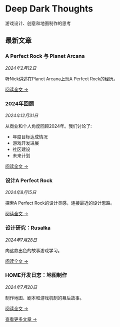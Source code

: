 # Deep Dark Thoughts
游戏设计、创意和地图制作的思考

## 最新文章

### A Perfect Rock 与 Planet Arcana
*2024年2月12日*

听Nick讲述在Planet Arcana上玩A Perfect Rock的经历。

[阅读全文 →](/blog/perfect-rock-planet-arcana)

### 2024年回顾
*2024年12月31日*

从商业和个人角度回顾2024年。我们讨论了:
- 年度目标达成情况
- 游戏开发进展
- 社区建设
- 未来计划

[阅读全文 →](/blog/2024-retrospective)

### 设计A Perfect Rock
*2024年8月15日*

探索A Perfect Rock的设计灵感，连接最近的设计思路。

[阅读全文 →](/blog/designing-perfect-rock)

### 设计研究：Rusałka
*2024年7月28日*

向这款出色的故事游戏学习。

[阅读全文 →](/blog/rusałka-design-study)

### HOME开发日志：地图制作
*2024年7月20日*

制作地图、剧本和游戏机制的幕后故事。

[阅读全文 →](/blog/home-mapmaking)

[查看更多文章 →](/blog/archive) 